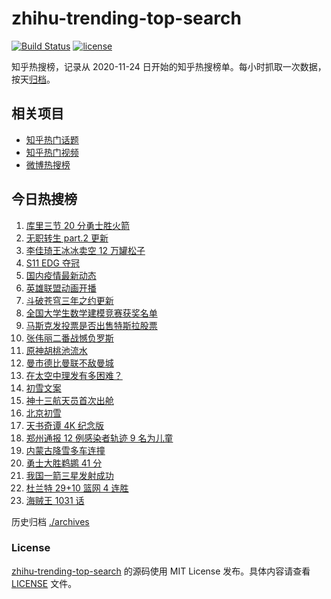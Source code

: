 # zhihu-trending-top-search

[![Build Status](https://github.com/justjavac/zhihu-trending-top-search/workflows/ci/badge.svg?branch=main)](https://github.com/justjavac/zhihu-trending-top-search/actions)
[![license](https://img.shields.io/github/license/justjavac/zhihu-trending-top-search)](https://github.com/justjavac/zhihu-trending-top-search/blob/main/LICENSE)

知乎热搜榜，记录从 2020-11-24 日开始的知乎热搜榜单。每小时抓取一次数据，按天[归档](./archives)。

## 相关项目

- [知乎热门话题](https://github.com/justjavac/zhihu-trending-hot-questions)
- [知乎热门视频](https://github.com/justjavac/zhihu-trending-hot-video)
- [微博热搜榜](https://github.com/justjavac/weibo-trending-hot-search)

## 今日热搜榜

<!-- BEGIN -->
<!-- 最后更新时间 Mon Nov 08 2021 18:07:28 GMT+0800 (China Standard Time) -->

1. [库里三节 20 分勇士胜火箭](https://www.zhihu.com/search?q=勇士)
1. [无职转生 part.2 更新](https://www.zhihu.com/search?q=无职转生)
1. [李佳琦王冰冰卖空 12 万罐松子](https://www.zhihu.com/search?q=李佳琦王冰冰)
1. [S11 EDG 夺冠](https://www.zhihu.com/search?q=edg夺冠)
1. [国内疫情最新动态](https://www.zhihu.com/search?q=疫情)
1. [英雄联盟动画开播](https://www.zhihu.com/search?q=英雄联盟双城之战)
1. [斗破苍穹三年之约更新](https://www.zhihu.com/search?q=斗破苍穹三年之约)
1. [全国大学生数学建模竞赛获奖名单](https://www.zhihu.com/search?q=数学建模)
1. [马斯克发投票是否出售特斯拉股票](https://www.zhihu.com/search?q=马斯克)
1. [张伟丽二番战憾负罗斯](https://www.zhihu.com/search?q=张伟丽)
1. [原神胡桃池流水](https://www.zhihu.com/search?q=原神)
1. [曼市德比曼联不敌曼城](https://www.zhihu.com/search?q=曼城)
1. [在太空中理发有多困难？](https://www.zhihu.com/search?q=太空中理发)
1. [初雪文案](https://www.zhihu.com/search?q=下雪文案)
1. [神十三航天员首次出舱](https://www.zhihu.com/search?q=神十三出舱)
1. [北京初雪](https://www.zhihu.com/search?q=北京初雪)
1. [天书奇谭 4K 纪念版](https://www.zhihu.com/search?q=天书奇谭)
1. [郑州通报 12 例感染者轨迹 9 名为儿童](https://www.zhihu.com/search?q=郑州疫情)
1. [内蒙古降雪多车连撞](https://www.zhihu.com/search?q=内蒙古降雪)
1. [勇士大胜鹈鹕 41 分](https://www.zhihu.com/search?q=勇士)
1. [我国一箭三星发射成功](https://www.zhihu.com/search?q=一箭三星)
1. [杜兰特 29+10 篮网 4 连胜](https://www.zhihu.com/search?q=篮网)
1. [海贼王 1031 话](https://www.zhihu.com/search?q=海贼王)

<!-- END -->

历史归档 [./archives](./archives)

### License

[zhihu-trending-top-search](https://github.com/justjavac/zhihu-trending-top-search)
的源码使用 MIT License 发布。具体内容请查看 [LICENSE](./LICENSE) 文件。

